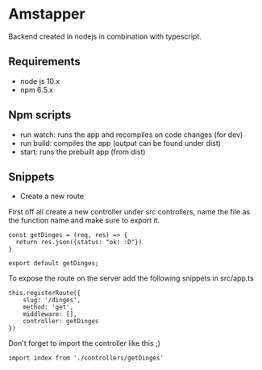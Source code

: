 # Amstapper
Backend created in nodejs in combination with typescript.

## Requirements
- node js 10.x
- npm 6.5.x

## Npm scripts
- run watch: runs the app and recompiles on code changes (for dev)
- run build: compiles the app (output can be found under dist)
- start: runs the prebuilt app (from dist)

## Snippets
 
 - Create a new route

First off all create a new controller under src controllers, name the file as 
the function name and make sure to export it.

```
const getDinges = (req, res) => {
  return res.json({status: "ok! :D"})
}

export default getDinges;
```

To expose the route on the server add the following snippets in src/app.ts
```
this.registerRoute({
    slug: '/dinges',
    method: 'get',
    middleware: [],
    controller: getDinges
})
```

Don't forget to import the controller like this ;)
```
import index from './controllers/getDinges'

```